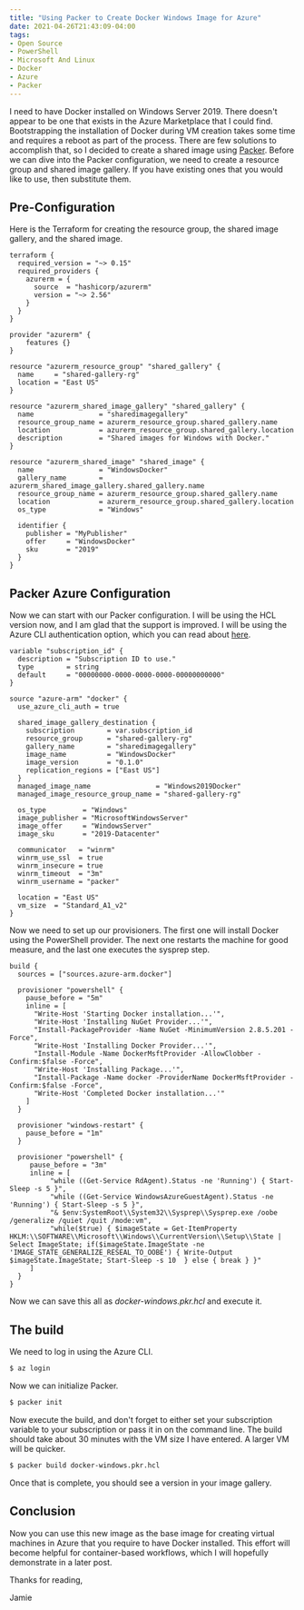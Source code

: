 ```yaml
---
title: "Using Packer to Create Docker Windows Image for Azure"
date: 2021-04-26T21:43:09-04:00
tags:
- Open Source
- PowerShell
- Microsoft And Linux
- Docker
- Azure
- Packer
---
```


I need to have Docker installed on Windows Server 2019. There doesn't appear to be one that exists in the Azure Marketplace that I could find. Bootstrapping the installation of Docker during VM creation takes some time and requires a reboot as part of the process. There are few solutions to accomplish that, so I decided to create a shared image using [Packer](https://www.packer.io/). Before we can dive into the Packer configuration, we need to create a resource group and shared image gallery. If you have existing ones that you would like to use, then substitute them.

## Pre-Configuration

Here is the Terraform for creating the resource group, the shared image gallery, and the shared image.

```HCL
terraform {
  required_version = "~> 0.15"
  required_providers {
    azurerm = {
      source  = "hashicorp/azurerm"
      version = "~> 2.56"
    }
  }
}

provider "azurerm" {
    features {}
}

resource "azurerm_resource_group" "shared_gallery" {
  name     = "shared-gallery-rg"
  location = "East US"
}

resource "azurerm_shared_image_gallery" "shared_gallery" {
  name                = "sharedimagegallery"
  resource_group_name = azurerm_resource_group.shared_gallery.name
  location            = azurerm_resource_group.shared_gallery.location
  description         = "Shared images for Windows with Docker."
}

resource "azurerm_shared_image" "shared_image" {
  name                = "WindowsDocker"
  gallery_name        = azurerm_shared_image_gallery.shared_gallery.name
  resource_group_name = azurerm_resource_group.shared_gallery.name
  location            = azurerm_resource_group.shared_gallery.location
  os_type             = "Windows"

  identifier {
    publisher = "MyPublisher"
    offer     = "WindowsDocker"
    sku       = "2019"
  }
}
```

## Packer Azure Configuration

Now we can start with our Packer configuration. I will be using the HCL version now, and I am glad that the support is improved. I will be using the Azure CLI authentication option, which you can read about [here](https://www.packer.io/docs/builders/azure/arm#use_azure_cli_auth).

```HCL
variable "subscription_id" {
  description = "Subscription ID to use."
  type        = string
  default     = "00000000-0000-0000-0000-00000000000"
}

source "azure-arm" "docker" {
  use_azure_cli_auth = true
  
  shared_image_gallery_destination {
    subscription        = var.subscription_id
    resource_group      = "shared-gallery-rg"
    gallery_name        = "sharedimagegallery"
    image_name          = "WindowsDocker"
    image_version       = "0.1.0"
    replication_regions = ["East US"]
  }
  managed_image_name                = "Windows2019Docker"
  managed_image_resource_group_name = "shared-gallery-rg"

  os_type         = "Windows"
  image_publisher = "MicrosoftWindowsServer"
  image_offer     = "WindowsServer"
  image_sku       = "2019-Datacenter"

  communicator   = "winrm"
  winrm_use_ssl  = true
  winrm_insecure = true
  winrm_timeout  = "3m"
  winrm_username = "packer"
  
  location = "East US"
  vm_size  = "Standard_A1_v2"
}
```

Now we need to set up our provisioners. The first one will install Docker using the PowerShell provider. The next one restarts the machine for good measure, and the last one executes the sysprep step.

```HCL
build {
  sources = ["sources.azure-arm.docker"]

  provisioner "powershell" {
    pause_before = "5m"
    inline = [
      "Write-Host 'Starting Docker installation...'",
      "Write-Host 'Installing NuGet Provider...'",
      "Install-PackageProvider -Name NuGet -MinimumVersion 2.8.5.201 -Force",     
      "Write-Host 'Installing Docker Provider...'",
      "Install-Module -Name DockerMsftProvider -AllowClobber -Confirm:$false -Force",
      "Write-Host 'Installing Package...'",
      "Install-Package -Name docker -ProviderName DockerMsftProvider -Confirm:$false -Force",
      "Write-Host 'Completed Docker installation...'"
    ]
  }

  provisioner "windows-restart" {
    pause_before = "1m"
  }  
  
  provisioner "powershell" {
     pause_before = "3m"
     inline = [
          "while ((Get-Service RdAgent).Status -ne 'Running') { Start-Sleep -s 5 }",
          "while ((Get-Service WindowsAzureGuestAgent).Status -ne 'Running') { Start-Sleep -s 5 }",
          "& $env:SystemRoot\\System32\\Sysprep\\Sysprep.exe /oobe /generalize /quiet /quit /mode:vm",
          "while($true) { $imageState = Get-ItemProperty HKLM:\\SOFTWARE\\Microsoft\\Windows\\CurrentVersion\\Setup\\State | Select ImageState; if($imageState.ImageState -ne 'IMAGE_STATE_GENERALIZE_RESEAL_TO_OOBE') { Write-Output $imageState.ImageState; Start-Sleep -s 10  } else { break } }"
     ]
  }
}
```

Now we can save this all as *docker-windows.pkr.hcl* and execute it.

## The build

We need to log in using the Azure CLI.

```bash
$ az login
```

Now we can initialize Packer.

```bash
$ packer init
```

Now execute the build, and don't forget to either set your subscription variable to your subscription or pass it in on the command line. The build should take about 30 minutes with the VM size I have entered. A larger VM will be quicker.

```bash
$ packer build docker-windows.pkr.hcl
```

Once that is complete, you should see a version in your image gallery.

## Conclusion

Now you can use this new image as the base image for creating virtual machines in Azure that you require to have Docker installed. This effort will become helpful for container-based workflows, which I will hopefully demonstrate in a later post.

Thanks for reading,

Jamie
